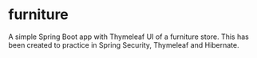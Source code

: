 # furniture

A simple Spring Boot app with Thymeleaf UI of a furniture store. This has been created to practice in Spring Security, Thymeleaf and Hibernate.
